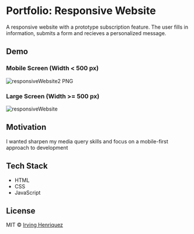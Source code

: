 # Portfolio: Responsive Website

A responsive website  with a prototype subscription feature. The user fills in information, submits a form and recieves a personalized message.


## Demo

###  Mobile Screen (Width < 500 px)
![responsiveWebsite2 PNG](https://user-images.githubusercontent.com/69181038/99624304-0d813100-29fc-11eb-9902-973f01fefb27.jpg)
### Large Screen (Width >= 500 px)
![responsiveWebsite](https://user-images.githubusercontent.com/69181038/99627870-17f2f900-2a03-11eb-8b6f-b2cbb78a5c29.gif)



## Motivation

I wanted sharpen my media query skills and focus on a mobile-first approach to development

## Tech Stack
- HTML
- CSS
- JavaScript


## License
MIT © [Irving Henriquez](https://github.com/IrvHenri)
